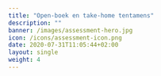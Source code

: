 ```yaml
---
title: "Open-boek en take-home tentamens"
description: ""
banner: /images/assessment-hero.jpg
icon: /icons/assessment-icon.png
date: 2020-07-31T11:05:44+02:00
layout: single
weight: 4
---
```

